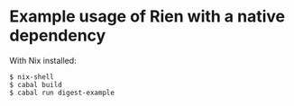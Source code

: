 # Example usage of Rien with a native dependency

With Nix installed:

```
$ nix-shell
$ cabal build
$ cabal run digest-example
```
